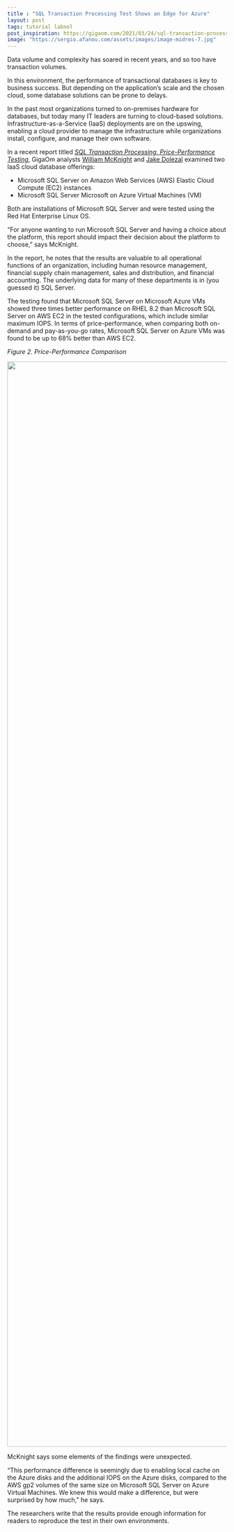 ```yaml
---
title : "SQL Transaction Processing Test Shows an Edge for Azure"
layout: post
tags: tutorial labnol
post_inspiration: https://gigaom.com/2021/03/24/sql-transaction-processing-test-shows-an-edge-for-azure/
image: "https://sergio.afanou.com/assets/images/image-midres-7.jpg"
---
```


<p>Data volume and complexity has soared in recent years, and so too have transaction volumes.</p>
<p>In this environment, the performance of transactional databases is key to business success. But depending on the application’s scale and the chosen cloud, some database solutions can be prone to delays.</p>
<p>In the past most organizations turned to on-premises hardware for databases, but today many IT leaders are turning to cloud-based solutions. Infrastructure-as-a-Service (IaaS) deployments are on the upswing, enabling a cloud provider to manage the infrastructure while organizations install, configure, and manage their own software.</p>
<p>In a recent report titled <em><a href="https://gigaom.com/report/sql-transaction-processing-price-performance-testing-2/" target="_blank" rel="noopener">SQL Transaction Processing, Price-Performance Testing</a></em>, GigaOm analysts <a href="https://gigaom.com/analyst/mcknight-william/" target="_blank" rel="noopener">William McKnight</a> and <a href="https://gigaom.com/analyst/jake-dolezal/" target="_blank" rel="noopener">Jake Dolezal</a> examined two IaaS cloud database offerings:</p>
<ul>
<li>Microsoft SQL Server on Amazon Web Services (AWS) Elastic Cloud Compute (EC2) instances</li>
<li>Microsoft SQL Server Microsoft on Azure Virtual Machines (VM)</li>
</ul>
<p>Both are installations of Microsoft SQL Server and were tested using the Red Hat Enterprise Linux OS.</p>
<p>“For anyone wanting to run Microsoft SQL Server and having a choice about the platform, this report should impact their decision about the platform to choose,” says McKnight.</p>
<p>In the report, he notes that the results are valuable to all operational functions of an organization, including human resource management, financial supply chain management, sales and distribution, and financial accounting. The underlying data for many of these departments is in (you guessed it) SQL Server.</p>
<p>The testing found that Microsoft SQL Server on Microsoft Azure VMs showed three times better performance on RHEL 8.2 than Microsoft SQL Server on AWS EC2 in the tested configurations, which include similar maximum IOPS. In terms of price-performance, when comparing both on-demand and pay-as-you-go rates, Microsoft SQL Server on Azure VMs was found to be up to 68% better than AWS EC2.</p>
<p><em>Figure 2. Price-Performance Comparison</em></p>
<p><img loading="lazy" class="aligncenter size-full wp-image-997722" src="https://storage.googleapis.com/stateless-gigaom-com/2021/03/0d151f57-image4.png" alt="" width="4423" height="2488" /></p>
<p>McKnight says some elements of the findings were unexpected.</p>
<p>“This performance difference is seemingly due to enabling local cache on the Azure disks and the additional IOPS on the Azure disks, compared to the AWS gp2 volumes of the same size on Microsoft SQL Server on Azure Virtual Machines. We knew this would make a difference, but were surprised by how much,” he says.</p>
<p>The researchers write that the results provide enough information for readers to reproduce the test in their own environments.</p>

